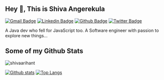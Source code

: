 ## Hey 👋, This is Shiva Angerekula
[![Gmail Badge](https://img.shields.io/badge/-shivaangirekula78@gmail.com-c14438?style=flat&logo=Gmail&logoColor=white&link=mailto:shivaangirekula78@gmail.com)](mailto:shivaangirekula78@gmail.com) 
[![Linkedin Badge](https://img.shields.io/badge/-shivaangeri-0072b1?style=flat&logo=Linkedin&logoColor=white&link=https://www.linkedin.com/in/shivaangeri/)](https://www.linkedin.com/in/shivaangeri/) [![Github Badge](https://img.shields.io/badge/-shivaarihant-grey?style=flat&logo=github&logoColor=white&link=https://github.com/shivaarihant/)](https://www.github.com/shivaarihant/) [![Twitter Badge](https://img.shields.io/badge/-Shivaangirekula-00acee?style=flat&logo=twitter&logoColor=white&link=https://twitter.com/Shivaangirekula/)](https://www.twitter.com/Shivaangirekula/) <p align='left'>A Java dev who fell for JavaScript too. A Software engineer with passion to explore new things...</p>
## Some of my Github Stats
<p align=left> <img src=https://komarev.com/ghpvc/?username=shivaarihant alt=shivaarihant /> </p>

[![Github stats](https://github-readme-stats.vercel.app/api?username=shivaarihant&show_icons=true&include_all_commits=true)](https://github.com/shivaarihant/github-readme-stats)
[![Top Langs](https://github-readme-stats.vercel.app/api/top-langs/?username=shivaarihant&layout=compact)](https://github.com/shivaarihant/github-readme-stats)

